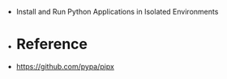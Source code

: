 - Install and Run Python Applications in Isolated Environments
- # Reference
- https://github.com/pypa/pipx